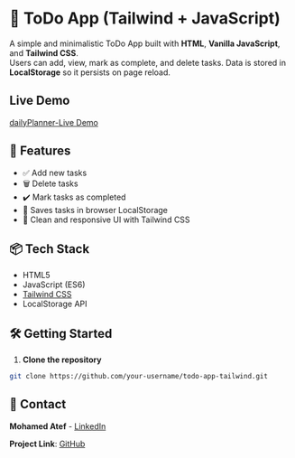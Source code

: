 # 📝 ToDo App (Tailwind + JavaScript)

A simple and minimalistic ToDo App built with **HTML**, **Vanilla JavaScript**, and **Tailwind CSS**.  
Users can add, view, mark as complete, and delete tasks. Data is stored in **LocalStorage** so it persists on page reload.

## Live Demo

[dailyPlanner-Live Demo](https://daily-planner-app-five.vercel.app/)

## 🚀 Features

- ✅ Add new tasks
- 🗑️ Delete tasks
- ✔️ Mark tasks as completed
- 💾 Saves tasks in browser LocalStorage
- 🌙 Clean and responsive UI with Tailwind CSS

## 📦 Tech Stack

- HTML5
- JavaScript (ES6)
- [Tailwind CSS](https://tailwindcss.com/)
- LocalStorage API

## 🛠️ Getting Started

1. **Clone the repository**

```bash
git clone https://github.com/your-username/todo-app-tailwind.git
```
## 📧 Contact

**Mohamed Atef** - [LinkedIn](https://www.linkedin.com/in/mohamed-atef-088a55272)

**Project Link**: [GitHub](https://github.com/MohamedAtef72/dailyPlanner-app.git)

